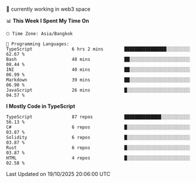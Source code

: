 🔭 currently working in web3 space

<!--START_SECTION:waka-->
📊 **This Week I Spent My Time On** 

```text
🕑︎ Time Zone: Asia/Bangkok

💬 Programming Languages: 
TypeScript               6 hrs 2 mins        ████████████████░░░░░░░░░   62.67 % 
Bash                     48 mins             ██░░░░░░░░░░░░░░░░░░░░░░░   08.44 % 
INI                      40 mins             ██░░░░░░░░░░░░░░░░░░░░░░░   06.99 % 
Markdown                 39 mins             ██░░░░░░░░░░░░░░░░░░░░░░░   06.90 % 
JavaScript               26 mins             █░░░░░░░░░░░░░░░░░░░░░░░░   04.57 % 
```

**I Mostly Code in TypeScript** 

```text
TypeScript               87 repos            ██████████████░░░░░░░░░░░   56.13 % 
C#                       6 repos             █░░░░░░░░░░░░░░░░░░░░░░░░   03.87 % 
Solidity                 6 repos             █░░░░░░░░░░░░░░░░░░░░░░░░   03.87 % 
Rust                     6 repos             █░░░░░░░░░░░░░░░░░░░░░░░░   03.87 % 
HTML                     4 repos             █░░░░░░░░░░░░░░░░░░░░░░░░   02.58 % 
```




 Last Updated on 19/10/2025 20:06:00 UTC
<!--END_SECTION:waka-->
